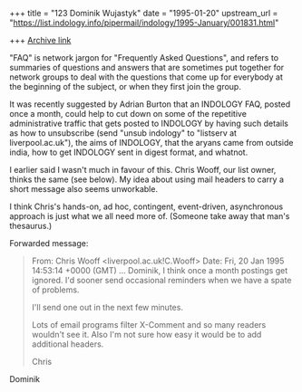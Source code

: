 +++
title = "123 Dominik Wujastyk"
date = "1995-01-20"
upstream_url = "https://list.indology.info/pipermail/indology/1995-January/001831.html"

+++
[Archive link](https://list.indology.info/pipermail/indology/1995-January/001831.html)


"FAQ" is network jargon for "Frequently Asked Questions", and refers to
summaries of questions and answers that are sometimes put together for
network groups to deal with the questions that come up for everybody at
the beginning of the subject, or when they first join the group.

It was recently suggested by Adrian Burton that an INDOLOGY FAQ, posted
once a month, could help to cut down on some of the repetitive
administrative traffic that gets posted to INDOLOGY by having such
details as how to unsubscribe (send "unsub indology" to
"listserv at liverpool.ac.uk"), the aims of INDOLOGY, that the aryans came
from outside india, how to get INDOLOGY sent in digest format, and
whatnot.

I earlier said I wasn't much in favour of this.  Chris Wooff, our list
owner, thinks the same (see below).  My idea about using mail headers to
carry a short message also seems unworkable.

I think Chris's hands-on, ad hoc, contingent, event-driven, asynchronous
approach is just what we all need more of.  (Someone take away that
man's thesaurus.)

Forwarded message:
> From: Chris Wooff <liverpool.ac.uk!C.Wooff>
> Date: Fri, 20 Jan 1995 14:53:14 +0000 (GMT)
...
> Dominik, I think once a month postings get ignored. I'd sooner send
> occasional reminders when we have a spate of problems.
>
> I'll send one out in the next few minutes.
> 
> Lots of email programs filter X-Comment and so many readers wouldn't
> see it. Also I'm not sure how easy it would be to add additional
> headers.
> 
> Chris

Dominik






